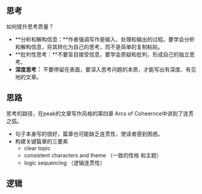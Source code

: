 ## 思考



如何提升思考质量？

* **分析和解构信息：**作者强调写作是输入、处理和输出的过程。要学会分析和解构信息，将其转化为自己的思考，而不是简单的复制粘贴。
* **批判性思考：**不要盲目接受信息，要学会质疑和批判，形成自己的独立思考。
* **深度思考：** 不要停留在表面，要深入思考问题的本质，才能写出有深度、有见地的文章。

## 思路

思考的路径，在peak的文章写作风格的第四章 Arcs of  Coheernce中讲到了连贯之弧。

* 句子本身写的很好，篇章也可能缺乏连贯性，使读者感到困惑。
* 构建关键篇章的三要素
  * clear topic
  * consistent characters and theme （一致的性格 和主题）
  * logic sequencing （逻辑连贯性）


## 逻辑


